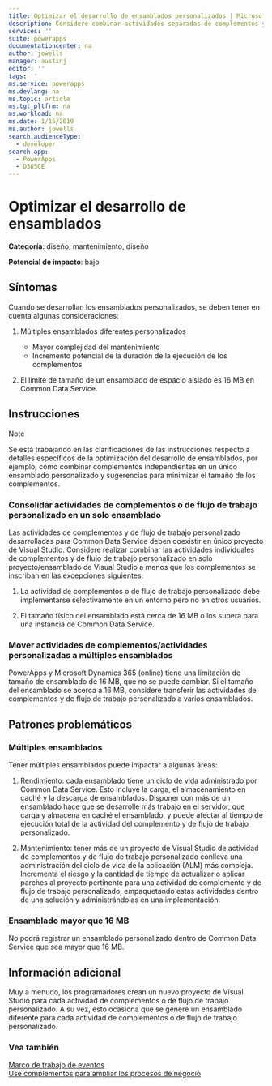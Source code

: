```yaml
---
title: Optimizar el desarrollo de ensamblados personalizados | MicrosoftDocs
description: Considere combinar actividades separadas de complementos y flujo de trabajo personalizado en un único ensamblado personalizado para mejorar el rendimiento y la capacidad de retención y traspase actividades de complementos y flujo de trabajo personalizado a múltiples ensamblados personalizados si el tamaño de un ensamblado está cerca de los límite de tamaño de ensamblados en espacios independientes.
services: ''
suite: powerapps
documentationcenter: na
author: jowells
manager: austinj
editor: ''
tags: ''
ms.service: powerapps
ms.devlang: na
ms.topic: article
ms.tgt_pltfrm: na
ms.workload: na
ms.date: 1/15/2019
ms.author: jowells
search.audienceType:
  - developer
search.app:
  - PowerApps
  - D365CE
---
```

# <a name="optimize-assembly-development"></a>Optimizar el desarrollo de ensamblados

**Categoría**: diseño, mantenimiento, diseño

**Potencial de impacto**: bajo

<a name='symptoms'></a>

## <a name="symptoms"></a>Síntomas

Cuando se desarrollan los ensamblados personalizados, se deben tener en cuenta algunas consideraciones:

1. Múltiples ensamblados diferentes personalizados
    - Mayor complejidad del mantenimiento
    - Incremento potencial de la duración de la ejecución de los complementos

2. El límite de tamaño de un ensamblado de espacio aislado es 16 MB en Common Data Service.

<a name='guidance'></a>

## <a name="guidance"></a>Instrucciones

> [!NOTE]
> Se está trabajando en las clarificaciones de las instrucciones respecto a detalles específicos de la optimización del desarrollo de ensamblados, por ejemplo, cómo combinar complementos independientes en un único ensamblado personalizado y sugerencias para minimizar el tamaño de los complementos.

### <a name="consolidate-plug-ins-or-custom-workflow-activities-into-a-single-assembly"></a>Consolidar actividades de complementos o de flujo de trabajo personalizado en un solo ensamblado

Las actividades de complementos y de flujo de trabajo personalizado desarrolladas para Common Data Service deben coexistir en único proyecto de Visual Studio. Considere realizar combinar las actividades individuales de complementos y de flujo de trabajo personalizado en solo proyecto/ensamblado de Visual Studio a menos que los complementos se inscriban en las excepciones siguientes:

1. La actividad de complementos o de flujo de trabajo personalizado debe implementarse selectivamente en un entorno pero no en otros usuarios.

2. El tamaño físico del ensamblado está cerca de 16 MB o los supera para una instancia de Common Data Service.


### <a name="move-plug-inscustom-workflow-activities-into-multiple-assemblies"></a>Mover actividades de complementos/actividades personalizadas a múltiples ensamblados

PowerApps y Microsoft Dynamics 365 (online) tiene una limitación de tamaño de ensamblado de 16 MB, que no se puede cambiar. Si el tamaño del ensamblado se acerca a 16 MB, considere transferir las actividades de complementos y de flujo de trabajo personalizado a varios ensamblados.

<a name='problem'></a>

## <a name="problematic-patterns"></a>Patrones problemáticos

### <a name="multiple-assemblies"></a>Múltiples ensamblados
Tener múltiples ensamblados puede impactar a algunas áreas:

1. Rendimiento: cada ensamblado tiene un ciclo de vida administrado por Common Data Service.  Esto incluye la carga, el almacenamiento en caché y la descarga de ensamblados.  Disponer con más de un ensamblado hace que se desarrolle más trabajo en el servidor, que carga y almacena en caché el ensamblado, y puede afectar al tiempo de ejecución total de la actividad del complemento y de flujo de trabajo personalizado.

2. Mantenimiento: tener más de un proyecto de Visual Studio de actividad de complementos y de flujo de trabajo personalizado conlleva una administración del ciclo de vida de la aplicación (ALM) más compleja. Incrementa el riesgo y la cantidad de tiempo de actualizar o aplicar parches al proyecto pertinente para una actividad de complemento y de flujo de trabajo personalizado, empaquetando estas actividades dentro de una solución y administrándolas en una implementación.

### <a name="assembly-larger-than-16-mb"></a>Ensamblado mayor que 16 MB
No podrá registrar un ensamblado personalizado dentro de Common Data Service que sea mayor que 16 MB.

<a name='additional'></a>

## <a name="additional-information"></a>Información adicional

Muy a menudo, los programadores crean un nuevo proyecto de Visual Studio para cada actividad de complementos o de flujo de trabajo personalizado.  A su vez, esto ocasiona que se genere un ensamblado diferente para cada actividad de complementos o de flujo de trabajo personalizado.

<a name='seealso'></a>

### <a name="see-also"></a>Vea también

[Marco de trabajo de eventos](../../event-framework.md)<br />
[Use complementos para ampliar los procesos de negocio](../../plug-ins.md)<br />
